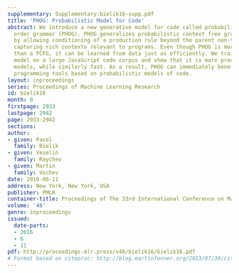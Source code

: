 ```yaml
---
supplementary: Supplementary:bielik16-supp.pdf
title: 'PHOG: Probabilistic Model for Code'
abstract: We introduce a new generative model for code called probabilistic higher
  order grammar (PHOG). PHOG generalizes probabilistic context free grammars (PCFGs)
  by allowing conditioning of a production rule beyond the parent non-terminal, thus
  capturing rich contexts relevant to programs. Even though PHOG is more powerful
  than a PCFG, it can be learned from data just as efficiently. We trained a PHOG
  model on a large JavaScript code corpus and show that it is more precise than existing
  models, while similarly fast. As a result, PHOG can immediately benefit existing
  programming tools based on probabilistic models of code.
layout: inproceedings
series: Proceedings of Machine Learning Research
id: bielik16
month: 0
firstpage: 2933
lastpage: 2942
page: 2933-2942
sections: 
author:
- given: Pavol
  family: Bielik
- given: Veselin
  family: Raychev
- given: Martin
  family: Vechev
date: 2016-06-11
address: New York, New York, USA
publisher: PMLR
container-title: Proceedings of The 33rd International Conference on Machine Learning
volume: '48'
genre: inproceedings
issued:
  date-parts:
  - 2016
  - 6
  - 11
pdf: http://proceedings.mlr.press/v48/bielik16/bielik16.pdf
# Format based on citeproc: http://blog.martinfenner.org/2013/07/30/citeproc-yaml-for-bibliographies/
---
```

